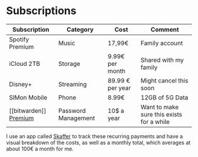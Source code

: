 # Subscriptions

| Subscription                                            | Category            | Cost             | Comment                                   |
| ------------------------------------------------------- | ------------------- | ---------------- | ----------------------------------------- |
| Spotify Premium                                         | Music               | 17,99€           | Family account                            |
| iCloud 2TB                                              | Storage             | 9.99€ per month  | Shared with my family                     |
| Disney+                                                 | Streaming           | 89.99 € per year | Might cancel this soon                    |
| SIMon Mobile                                            | Phone               | 8.99€            | 12GB of 5G Data                           |
| [[bitwarden]] [Premium](https://bitwarden.com/pricing/) | Password Management | 10$ a year       | Want to make sure this exists for a while |
I use an app called [Skaffer](https://skaffer.app/#subscription-request) to track these recurring payments and have a visual breakdown of the costs, as well as a monthly total, which averages at about 100€ a month for me. 